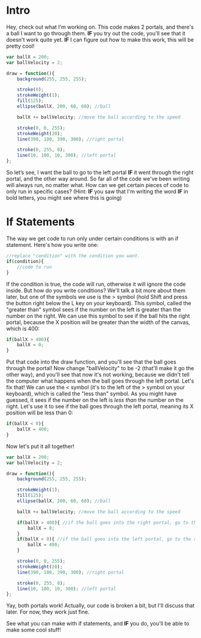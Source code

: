 # Intro
Hey, check out what I'm working on. This code makes 2 portals, and there's a ball I want to go through them. **IF** you try out the code, you'll see that it doesn't work quite yet. **IF** I can figure out how to make this work, this will be pretty cool!
```js
var ballX = 200;
var ballVelocity = 2;

draw = function(){
    background(255, 255, 255);

    stroke(0);
    strokeWeight(1);
    fill(125);
    ellipse(ballX, 200, 60, 60); //ball

    ballX += ballVelocity; //move the ball according to the speed

    stroke(0, 0, 255);
    strokeWeight(20);
    line(390, 100, 390, 300); //right portal

    stroke(0, 255, 0);
    line(10, 100, 10, 300); //left portal
};
```
So let’s see, I want the ball to go to the left portal **IF** it went through the right portal, and the other way around. So far all of the code we've been writing will always run, no matter what. How can we get certain pieces of code to only run in specific cases? (Hint: **IF** you saw that I'm writing the word **IF** in bold letters, you might see where this is going)

# If Statements
The way we get code to run only under certain conditions is with an if statement. Here's how you write one:
```js
//replace "condition" with the condition you want.
if(condition){
    //code to run
}
```
If the condition is true, the code will run, otherwise it will ignore the code inside. But how do you write conditions? We'll talk a bit more about them later, but one of the symbols we use is the > symbol (hold Shift and press the button right below the L key on your keyboard). This symbol, called the "greater than" symbol sees if the number on the left is greater than the number on the right. We can use this symbol to see if the ball hits the right portal, because the X position will be greater than the width of the canvas, which is 400:
```js
if(ballX > 400){
    ballX = 0;
}
```
Put that code into the draw function, and you'll see that the ball goes through the portal! Now change "ballVelocity" to be -2 (that'll make it go the other way), and you'll see that now it's not working, because we didn't tell the computer what happens when the ball goes through the left portal. Let's fix that! We can use the < symbol (it's to the left of the > symbol on your keyboard), which is called the "less than" symbol. As you might have guessed, it sees if the number on the left is *less than* the number on the right. Let's use it to see if the ball goes through the left portal, meaning its X position will be less than 0:
```js
if(ballX < 0){
    ballX = 400;
}
```
Now let's put it all together!
```js
var ballX = 200;
var ballVelocity = 2;

draw = function(){
    background(255, 255, 255);

    strokeWeight(1);
    fill(125);
    ellipse(ballX, 200, 60, 60); //ball

    ballX += ballVelocity; //move the ball according to the speed

    if(ballX > 400){ //if the ball goes into the right portal, go to the left portal
        ballX = 0;
    }
    if(ballX < 0){ //if the ball goes into the left portal, go to the right portal
        ballX = 400;
    }

    stroke(0, 0, 255);
    strokeWeight(20);
    line(390, 100, 390, 300); //right portal

    stroke(0, 255, 0);
    line(10, 100, 10, 300); //left portal
};
```
Yay, both portals work! Actually, our code is broken a bit, but I'll discuss that later. For now, they work just fine.

See what you can make with if statements, and **IF** you do, you'll be able to make some cool stuff!
